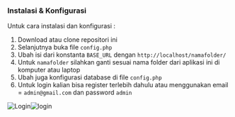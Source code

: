 
### Instalasi & Konfigurasi

Untuk cara instalasi dan konfigurasi :

1. Download atau clone repositori ini
2. Selanjutnya buka file `config.php` 
3. Ubah isi dari konstanta `BASE_URL` dengan `http://localhost/namafolder/` 
4. Untuk `namafolder` silahkan ganti sesuai nama folder dari aplikasi ini di komputer atau laptop 
5. Ubah juga konfigurasi database di file `config.php` 
6. Untuk login kalian bisa register terlebih dahulu atau menggunakan email = `admin@gmail.com` dan password `admin`


![Login](app_tes_oshs/sb_admin-2/img/login.jpeg)![login](https://github.com/salwaadiaa/app_tes_oshs/assets/99589197/ad99665e-7cfb-4973-9b8d-fb95a5e01bef)


